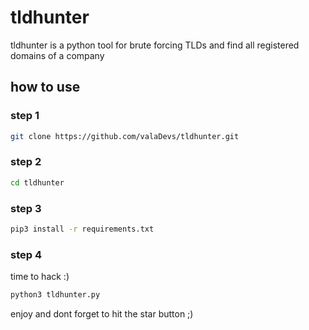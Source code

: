 # tldhunter
tldhunter is a python tool for brute forcing TLDs and find all registered domains of a company

## how to use

### step 1

```bash
git clone https://github.com/valaDevs/tldhunter.git
```
### step 2

```bash
cd tldhunter
```

### step 3

```bash
pip3 install -r requirements.txt
```
### step 4
time to hack :)

```bash
python3 tldhunter.py
```

enjoy and dont forget to hit the star button ;)
